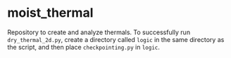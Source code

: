 # moist_thermal
Repository to create and analyze thermals. To successfully run ``dry_thermal_2d.py``, create a directory called ``logic`` in the same directory as the script, and then place ``checkpointing.py`` in ``logic``.
